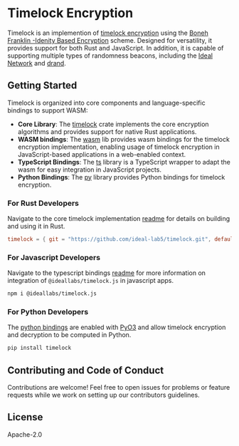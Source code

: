 # Timelock Encryption

Timelock is an implemention of [timelock encryption](https://docs.idealabs.network/docs/learn/crypto/timelock_encryption) using the [Boneh Franklin -Idenity Based Encryption](https://crypto.stanford.edu/~dabo/papers/bfibe.pdf) scheme. Designed for versatility, it provides support for both Rust and JavaScript. In addition, it is capable of supporting multiple types of randomness beacons, including the [Ideal Network](https://docs.idealabs.network) and [drand](https://drand.love).

## Getting Started

Timelock is organized into core components and language-specific bindings to support WASM:

- **Core Library**: The [timelock](./timelock/) crate implements the core encryption algorithms and provides support for native Rust applications.
- **WASM bindings**: The [wasm](./wasm/) lib provides wasm bindings for the timelock encryption implementation, enabling usage of timelock encryption in JavaScript-based applications in a web-enabled context.
- **TypeScript Bindings**: The [ts](./ts/) library is a TypeScript wrapper to adapt the wasm for easy integration in JavaScript projects. 
- **Python Bindings**: The [py](./py) library provides Python bindings for timelock encryption.

### For Rust Developers
Navigate to the core timelock implementation [readme](./timelock/README.md) for details on building and using it in Rust.

``` toml
timelock = { git = "https://github.com/ideal-lab5/timelock.git", default-features = false }
```

### For Javascript Developers
Navigate to the typescript bindings [readme](./ts/README.md) for more information on integration of `@ideallabs/timelock.js` in javascript apps.

``` sh
npm i @ideallabs/timelock.js
```

### For Python Developers
The [python bindings](./py/) are enabled with [PyO3](https://pyo3.rs) and allow timelock encryption and decryption to be computed in Python. 

``` sh
pip install timelock
```

## Contributing and Code of Conduct

Contributions are welcome! Feel free to open issues for problems or feature requests while we work on setting up our contributors guidelines.

## License

Apache-2.0